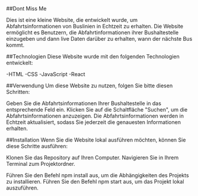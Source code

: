 ##Dont Miss Me 

Dies ist eine kleine Website, die entwickelt wurde, um Abfahrtsinformationen von Buslinien in Echtzeit zu erhalten. Die Website ermöglicht es Benutzern, die Abfahrtinformationen ihrer Bushaltestelle einzugeben und dann live Daten darüber zu erhalten, wann der nächste Bus kommt.

##Technologien
Diese Website wurde mit den folgenden Technologien entwickelt:

-HTML
-CSS
-JavaScript
-React

##Verwendung
Um diese Website zu nutzen, folgen Sie bitte diesen Schritten:

Geben Sie die Abfahrtsinformationen Ihrer Bushaltestelle in das entsprechende Feld ein.
Klicken Sie auf die Schaltfläche "Suchen", um die Abfahrtsinformationen anzuzeigen.
Die Abfahrtsinformationen werden in Echtzeit aktualisiert, sodass Sie jederzeit die genauesten Informationen erhalten.

##Installation
Wenn Sie die Website lokal ausführen möchten, können Sie diese Schritte ausführen:

Klonen Sie das Repository auf Ihren Computer.
Navigieren Sie in Ihrem Terminal zum Projektordner.

Führen Sie den Befehl npm install aus, um die Abhängigkeiten des Projekts zu installieren.
Führen Sie den Befehl npm start aus, um das Projekt lokal auszuführen.

